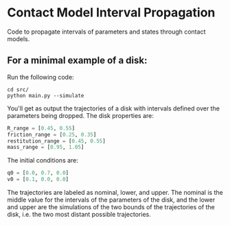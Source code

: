 # Contact Model Interval Propagation
Code to propagate intervals of parameters and states through contact models.

## For a minimal example of a disk:

Run the following code:

```
cd src/
python main.py --simulate
```

You'll get as output the trajectories of a disk with intervals defined over the parameters being dropped. The disk properties are:

```python
R_range = [0.45, 0.55]
friction_range = [0.25, 0.35]
restitution_range = [0.45, 0.55]
mass_range = [0.95, 1.05]
```

The initial conditions are:

```python
q0 = [0.0, 0.7, 0.0]
v0 = [0.1, 0.0, 0.0]
```

The trajectories are labeled as nominal, lower, and upper. The nominal is the middle value for the intervals of the parameters of the disk, and the lower and upper are the simulations of the two bounds of the trajectories of the disk, i.e. the two most distant possible trajectories.
